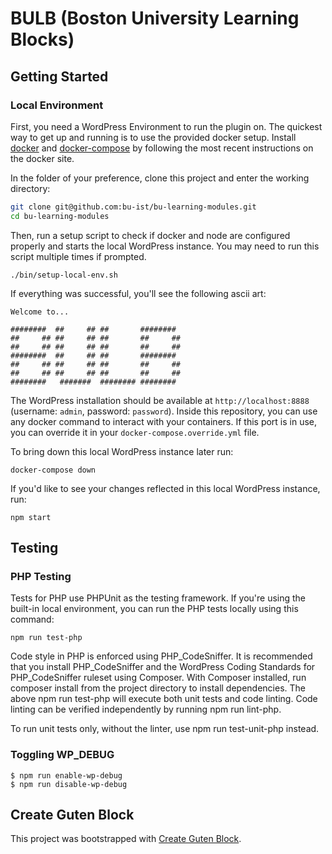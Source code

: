 # BULB (Boston University Learning Blocks)

## Getting Started

### Local Environment

First, you need a WordPress Environment to run the plugin on. The quickest way to get up and running is to use the provided docker setup. Install [docker](https://www.docker.com/) and [docker-compose](https://docs.docker.com/compose/) by following the most recent instructions on the docker site.

In the folder of your preference, clone this project and enter the working directory:

```bash
git clone git@github.com:bu-ist/bu-learning-modules.git
cd bu-learning-modules
```

Then, run a setup script to check if docker and node are configured properly and starts the local WordPress instance. You may need to run this script multiple times if prompted.

```
./bin/setup-local-env.sh
```

If everything was successful, you'll see the following ascii art:

```
Welcome to...

########  ##     ## ##       ########
##     ## ##     ## ##       ##     ##
##     ## ##     ## ##       ##     ##
########  ##     ## ##       ########
##     ## ##     ## ##       ##     ##
##     ## ##     ## ##       ##     ##
########   #######  ######## ########
```

The WordPress installation should be available at `http://localhost:8888` (username: `admin`, password: `password`).
Inside this repository, you can use any docker command to interact with your containers. If this port is in use, you can override it in your `docker-compose.override.yml` file.

To bring down this local WordPress instance later run:

```
docker-compose down
```

If you'd like to see your changes reflected in this local WordPress instance, run:

```
npm start
```

## Testing

### PHP Testing

Tests for PHP use PHPUnit as the testing framework. If you're using the built-in local environment, you can run the PHP tests locally using this command:

```
npm run test-php
```

Code style in PHP is enforced using PHP_CodeSniffer. It is recommended that you install PHP_CodeSniffer and the WordPress Coding Standards for PHP_CodeSniffer ruleset using Composer. With Composer installed, run composer install from the project directory to install dependencies. The above npm run test-php will execute both unit tests and code linting. Code linting can be verified independently by running npm run lint-php.

To run unit tests only, without the linter, use npm run test-unit-php instead.

### Toggling WP_DEBUG

```
$ npm run enable-wp-debug
$ npm run disable-wp-debug
```

## Create Guten Block

This project was bootstrapped with [Create Guten Block](https://github.com/ahmadawais/create-guten-block).
